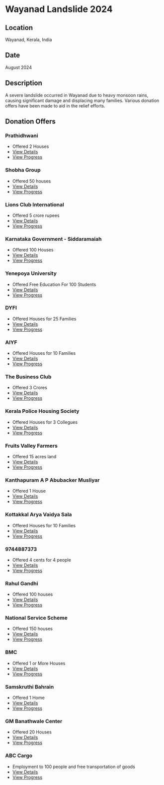 # Wayanad Landslide 2024

## Location

Wayanad, Kerala, India

## Date

August 2024

## Description

A severe landslide occurred in Wayanad due to heavy monsoon rains, causing significant damage and displacing many families. Various donation offers have been made to aid in the relief efforts.

## Donation Offers

### Prathidhwani

- Offered 2 Houses
- [View Details](./offers/prathidhwani.md)
- [View Progress](./progress/prathidhwani.md)

### Shobha Group

- Offered 50 houses
- [View Details](./offers/shobha_group.md)
- [View Progress](./progress/shobha_group.md)

### Lions Club International

- Offered 5 crore rupees
- [View Details](./offers/lions_club_international.md)
- [View Progress](./progress/lions_club_international.md)

### Karnataka Government - Siddaramaiah

- Offered 100 Houses
- [View Details](./offers/karnataka_government.md)
- [View Progress](./progress/karnataka_government.md)

### Yenepoya University

- Offered Free Education For 100 Students
- [View Details](./offers/yenepoya_university.md)
- [View Progress](./progress/yenepoya_university.md)

### DYFI

- Offered Houses for 25 Families
- [View Details](./offers/dyfi.md)
- [View Progress](./progress/dyfi.md)

### AIYF

- Offered Houses for 10 Families
- [View Details](./offers/aiyf.md)
- [View Progress](./progress/aiyf.md)

### The Business Club

- Offered 3 Crores
- [View Details](./offers/the_business_club.md)
- [View Progress](./progress/the_business_club.md)

### Kerala Police Housing Society

- Offered Houses for 3 Collegues
- [View Details](./offers/kerala_police_housing_society.md)
- [View Progress](./progress/kerala_police_housing_society.md)

### Fruits Valley Farmers

- Offered 15 acres land
- [View Details](./offers/fruits_valley_farmers.md)
- [View Progress](./progress/fruits_valley_farmers.md)

### Kanthapuram A P Abubacker Musliyar

- Offered 1 House
- [View Details](./offers/kanthapuram_a_p_abubacker_musliyar.md)
- [View Progress](./progress/kanthapuram_a_p_abubacker_musliyar.md)

### Kottakkal Arya Vaidya Sala

- Offered Houses for 10 Families
- [View Details](./offers/kottakkal_arya_vaidya_sala.md)
- [View Progress](./progress/kottakkal_arya_vaidya_sala.md)

### 9744887373

- Offered 4 cents for 4 people
- [View Details](./offers/9744887373.md)
- [View Progress](./progress/9744887373.md)

### Rahul Gandhi

- Offered 100 houses
- [View Details](./offers/rahul_gandhi.md)
- [View Progress](./progress/rahul_gandhi.md)

### National Service Scheme

- Offered 150 houses
- [View Details](./offers/national_service_scheme.md)
- [View Progress](./progress/national_service_scheme.md)

### BMC

- Offered 1 or More Houses
- [View Details](./offers/bmc.md)
- [View Progress](./progress/bmc.md)

### Samskruthi Bahrain

- Offered 1 Home
- [View Details](./offers/samskruthi_bahrain.md)
- [View Progress](./progress/samskruthi_bahrain.md)

### GM Banathwale Center

- Offered 20 Houses
- [View Details](./offers/gm_banathwale_center.md)
- [View Progress](./progress/gm_banathwale_center.md)

### ABC Cargo 

- Employment to 100 people and free transportation of goods
- [View Details](./offers/abc_cargo.md)
- [View Progress](./progress/abc_cargo.md)
